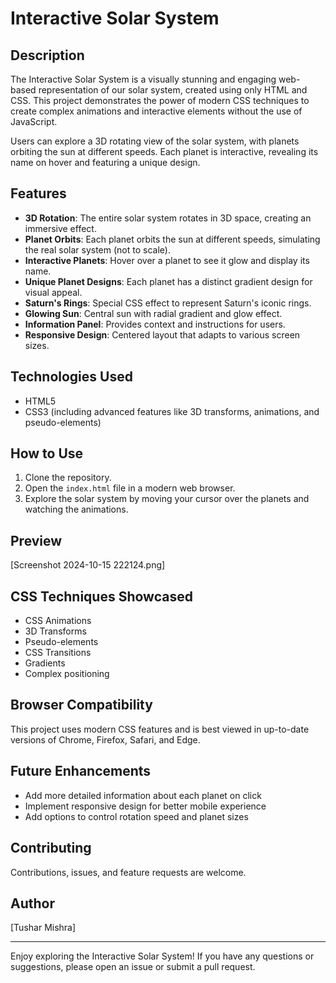 # Interactive Solar System

## Description

The Interactive Solar System is a visually stunning and engaging web-based representation of our solar system, created using only HTML and CSS. This project demonstrates the power of modern CSS techniques to create complex animations and interactive elements without the use of JavaScript.

Users can explore a 3D rotating view of the solar system, with planets orbiting the sun at different speeds. Each planet is interactive, revealing its name on hover and featuring a unique design.

## Features

- **3D Rotation**: The entire solar system rotates in 3D space, creating an immersive effect.
- **Planet Orbits**: Each planet orbits the sun at different speeds, simulating the real solar system (not to scale).
- **Interactive Planets**: Hover over a planet to see it glow and display its name.
- **Unique Planet Designs**: Each planet has a distinct gradient design for visual appeal.
- **Saturn's Rings**: Special CSS effect to represent Saturn's iconic rings.
- **Glowing Sun**: Central sun with radial gradient and glow effect.
- **Information Panel**: Provides context and instructions for users.
- **Responsive Design**: Centered layout that adapts to various screen sizes.

## Technologies Used

- HTML5
- CSS3 (including advanced features like 3D transforms, animations, and pseudo-elements)

## How to Use

1. Clone the repository.
2. Open the `index.html` file in a modern web browser.
3. Explore the solar system by moving your cursor over the planets and watching the animations.

## Preview

[Screenshot 2024-10-15 222124.png]

## CSS Techniques Showcased

- CSS Animations
- 3D Transforms
- Pseudo-elements
- CSS Transitions
- Gradients
- Complex positioning

## Browser Compatibility

This project uses modern CSS features and is best viewed in up-to-date versions of Chrome, Firefox, Safari, and Edge.

## Future Enhancements

- Add more detailed information about each planet on click
- Implement responsive design for better mobile experience
- Add options to control rotation speed and planet sizes

## Contributing

Contributions, issues, and feature requests are welcome. 



## Author

[Tushar Mishra]

---

Enjoy exploring the Interactive Solar System! If you have any questions or suggestions, please open an issue or submit a pull request.